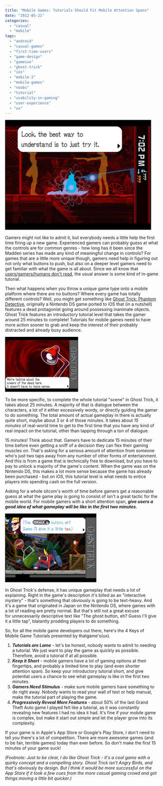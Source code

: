 ```yaml
---
title: "Mobile Games: Tutorials Should Fit Mobile Attention Spans"
date: "2012-05-21"
categories: 
  - "casual"
  - "mobile"
tags: 
  - "android"
  - "casual-games"
  - "first-time-users"
  - "game-design"
  - "gamesux"
  - "ghost-trick"
  - "ios"
  - "mobile-2"
  - "mobile-games"
  - "noobs"
  - "tutorial"
  - "usability-in-gaming"
  - "user-experience"
  - "ux"
---
```


![20120522-205645.jpg](images/20120522-205645.jpg)

Gamers might not like to admit it, but everybody needs a little help the first time firing up a new game. Experienced gamers can probably guess at what the controls are for common genres - how long has it been since the Madden series has made any kind of meaningful change in controls? For games that are a little more unique though, gamers need help in figuring out not only what buttons to push, but also on a deeper level gamers need to get familiar with what the game is all about. Since we all know that [users/gamers/humans don't read](http://www.useit.com/alertbox/9710a.html), the usual answer is some kind of in-game tutorial.

Then what happens when you throw a unique game type onto a mobile platform where there are no buttons? Where every game has totally different controls? Well, you might get something like [Ghost Trick: Phantom Detective](http://itunes.apple.com/us/app/ghost-trick-phantom-detective/id489113377?mt=8), originally a Nintendo DS game ported to iOS that (in a nutshell) features a dead protagonist going around possessing inanimate objects. Ghost Trick features an introductory tutorial level that takes the gamer around 25 minutes to complete! Tutorials for mobile games need to have more action sooner to grab and keep the interest of their probably distracted and already busy audience.

![](images/20120522-212842.jpg "20120522-212842.jpg")

To be more specific, to complete the whole tutorial "scene" in Ghost Trick, it takes about 25 minutes. A majority of that is dialogue between the characters, a lot of it either excessively wordy, or directly guiding the gamer to do something. The total amount of actual gameplay in there is actually quite short, maybe about 3 or 4 of those minutes. It takes about _15 minutes_ of real-world time to get to the first time that you have any kind of real impact on the tutorial, other than tapping through a ton of dialogue.

15 minutes! Think about that. Gamers have to dedicate 15 minutes of their time before even getting a sniff of a decision they can flex their gaming muscles on. That's asking for a serious amount of attention from someone who's just two taps away from any number of other forms of entertainment. And this is from a game that is technically free to download, but you have to pay to unlock a majority of the game's content. When the game was on the Nintendo DS, this makes a lot more sense because the game has already been purchased - but on iOS, this tutorial level is what needs to entice players into spending cash on the full version.

Asking for a whole sitcom's worth of time before gamers get a reasonable guess at what the game play is going to consist of isn't a great tactic for the mobile world. For mobile gamers with a short attention span, **_give users a good idea of what gameplay will be like in the first two minutes._**

![](images/20120522-205736-300x225.jpg "20120522-205736.jpg")

In Ghost Trick's defense, it has unique gameplay that needs a lot of explaining. Right in the game's description it's billed as an "interactive mystery" - that's something that obviously is going to be text-heavy. And it's a game that originated in Japan on the Nintendo DS, where games with a lot of reading are pretty normal. But that's still not a great excuse for unnecessarily descriptive text like "The ghost button, eh? Guess I'll give it a little tap", blatantly prodding players to do something.

So, for all the mobile game developers out there, here's the 4 Keys of Mobile Game Tutorials presented by thatgame's(ux).

1. _**Tutorials are Lame**_ - let's be honest, nobody wants to admit to needing a tutorial. We just want to play the game as quickly as possible. Therefore, avoid a tutorial if at all possible.
2. _**Keep it Short**_ - mobile gamers have a lot of gaming options at their fingertips, and probably a limited time to play (and even shorter attention span). So keep your introductory tutorial short, and give potential users a chance to see what gameplay is like in the first two minutes.
3. _**Gamers Need Stimulus**_ - make sure mobile gamers have something to do right away. Nobody wants to read your wall of text or help manual, make the tutorial part of playing the game.
4. _**Progressively Reveal More Features**_ - about 50% of the last Grand Theft Auto game I played felt like a tutorial, as it was constantly revealing new features I had no idea it had. It's fine if your mobile game is complex, but make it start out simple and let the player grow into its complexity.

If your game is in Apple's App Store or Google's Play Store, I don't need to tell you there's a lot of competition. There are more awesome games (and to be fair, terrible games) today than ever before. So don't make the first 15 minutes of your game suck!

_(Footnote: Just to be clear, I do like Ghost Trick - it's a cool game with a quirky concept and a compelling story. Ghost Trick isn't Angry Birds, and that's obviously by design. But I think it would be more successful on the App Store if it took a few cues from the more casual gaming crowd and got things moving a little bit quicker.)_
